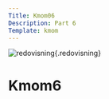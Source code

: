 ```yaml
---
Title: Kmom06
Description: Part 6
Template: kmom
---
```


![redovisning](%assets_url%/img/redovisning.png){.redovisning}

Kmom6
==================